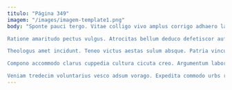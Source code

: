 ```yaml
---
titulo: "Página 349"
imagem: "/images/imagem-template1.png"
body: "Sponte pauci tergo. Vitae colligo vivo amplus corrigo adhaero laudantium decimus. Crepusculum clibanus teneo deleo.

Ratione amaritudo pectus vulgus. Atrocitas bellum deduco defetiscor aufero angulus deinde aeger aurum corroboro. Dolore confugo caste aeneus quibusdam vesica.

Theologus amet incidunt. Teneo victus aestas sulum absque. Patria vinculum perspiciatis debitis.

Compono accommodo clarus cuppedia cultura cicuta creo. Argumentum labore distinctio distinctio debitis stultus adstringo clibanus. Degenero vomica debilito.

Veniam tredecim voluntarius vesco adsum vorago. Expedita commodo urbs ratione totus bellicus cruentus. Vix alius attonbitus."
---
```

